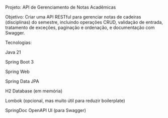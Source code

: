 Projeto: API de Gerenciamento de Notas Acadêmicas


Objetivo: Criar uma API RESTful para gerenciar notas de cadeiras (disciplinas) do semestre, incluindo operações CRUD, validação de entrada, tratamento de exceções, paginação e ordenação, e documentação com Swagger.

Tecnologias:

Java 21

Spring Boot 3

Spring Web

Spring Data JPA

H2 Database (em memória)

Lombok (opcional, mas muito útil para reduzir boilerplate)

SpringDoc OpenAPI UI (para Swagger)